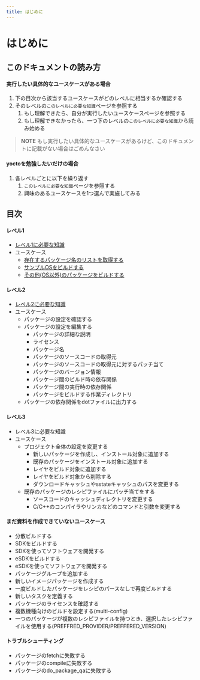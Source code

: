 ```yaml
---
title: はじめに
---
```


# はじめに

## このドキュメントの読み方
#### 実行したい具体的なユースケースがある場合

1. 下の目次から該当するユースケースがどのレベルに相当するか確認する
2. そのレベルの`このレベルに必要な知識`ページを参照する
    1. もし理解できたら、自分が実行したいユースケースページを参照する
    1. もし理解できなかったら、一つ下のレベルの`このレベルに必要な知識`から読み始める

> **NOTE**
> もし実行したい具体的なユースケースがあるけど、このドキュメントに記載がない場合はごめんなさい  

#### yoctoを勉強したいだけの場合

1. 各レベルごとに以下を繰り返す
    1. `このレベルに必要な知識`ページを参照する
    1. 興味のあるユースケースを1つ選んで実施してみる


## 目次
#### レベル1
* [レベル1に必要な知識](./level-1/model.md)
* ユースケース
    * [存在するパッケージ名のリストを取得する](./level-1/usecase/01-get-pakcage-list.md)
    * [サンプルOSをビルドする](./level-1/usecase/02-build-sample-os.md)
    * [その他(OS以外)のパッケージをビルドする](./level-1/usecase/03-build-package.md)

#### レベル2
* [レベル2に必要な知識](./level-2/model.md)
* ユースケース
    * パッケージの設定を確認する
    * パッケージの設定を編集する
        * パッケージの詳細な説明
        * ライセンス
        * パッケージ名
        * パッケージのソースコードの取得元
        * パッケージのソースコードの取得元に対するパッチ当て
        * パッケージのバージョン情報
        * パッケージ間のビルド時の依存関係
        * パッケージ間の実行時の依存関係
        * パッケージをビルドする作業ディレクトリ
    * パッケージの依存関係をdotファイルに出力する

#### レベル3
* レベル3に必要な知識
* ユースケース
    * プロジェクト全体の設定を変更する
        * 新しいパッケージを作成し、インストール対象に追加する
        * 既存のパッケージをインストール対象に追加する
        * レイヤをビルド対象に追加する
        * レイヤをビルド対象から削除する
        * ダウンロードキャッシュやsstateキャッシュのパスを変更する
    * 既存のパッケージのレシピファイルにパッチ当てをする
        * ソースコードのキャッシュディレクトリを変更する
        * C/C++のコンパイラやリンカなどのコマンドと引数を変更する

#### まだ資料を作成できていないユースケース
* 分散ビルドする
* SDKをビルドする
* SDKを使ってソフトウェアを開発する
* eSDKをビルドする
* eSDKを使ってソフトウェアを開発する
* パッケージグループを追加する
* 新しいイメージパッケージを作成する
* 一度ビルドしたパッケージをレシピのパースなしで再度ビルドする
* 新しいタスクを定義する
* パッケージのライセンスを確認する
* 複数機種向けのビルドを設定する(multi-config)
* 一つのパッケージが複数のレシピファイルを持つとき、選択したレシピファイルを使用する(PREFFRED_PROVIDER/PREFFERED_VERSION)

#### トラブルシューティング
* パッケージのfetchに失敗する
* パッケージのcompileに失敗する
* パッケージのdo_package_qaに失敗する